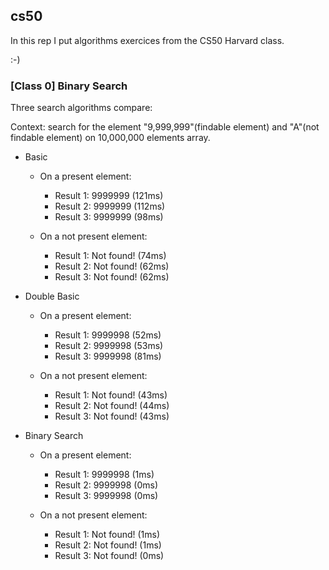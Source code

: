 ## cs50

In this rep I put algorithms exercices from the CS50 Harvard class.

:-)

### [Class 0] Binary Search

Three search algorithms compare:

Context: search for the element "9,999,999"(findable element) and "A"(not findable element) on 10,000,000 elements array.

- Basic

  - On a present element:

    - Result 1: 9999999 (121ms)
    - Result 2: 9999999 (112ms)
    - Result 3: 9999999 (98ms)

  - On a not present element:
    - Result 1: Not found! (74ms)
    - Result 2: Not found! (62ms)
    - Result 3: Not found! (62ms)

- Double Basic

  - On a present element:

    - Result 1: 9999998 (52ms)
    - Result 2: 9999998 (53ms)
    - Result 3: 9999998 (81ms)

  - On a not present element:
    - Result 1: Not found! (43ms)
    - Result 2: Not found! (44ms)
    - Result 3: Not found! (43ms)

- Binary Search

  - On a present element:

    - Result 1: 9999998 (1ms)
    - Result 2: 9999998 (0ms)
    - Result 3: 9999998 (0ms)

  - On a not present element:
    - Result 1: Not found! (1ms)
    - Result 2: Not found! (1ms)
    - Result 3: Not found! (0ms)
